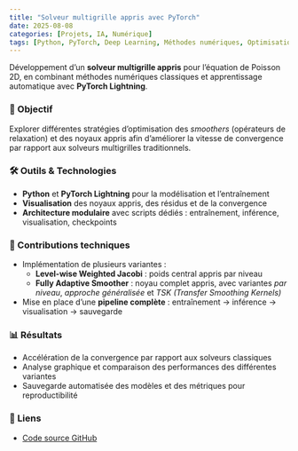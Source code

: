 ```yaml
---
title: "Solveur multigrille appris avec PyTorch"
date: 2025-08-08
categories: [Projets, IA, Numérique]
tags: [Python, PyTorch, Deep Learning, Méthodes numériques, Optimisation]
---
```


Développement d’un **solveur multigrille appris** pour l’équation de Poisson 2D, en combinant méthodes numériques classiques et apprentissage automatique avec **PyTorch Lightning**.  

### 🎯 Objectif
Explorer différentes stratégies d’optimisation des *smoothers* (opérateurs de relaxation) et des noyaux appris afin d’améliorer la vitesse de convergence par rapport aux solveurs multigrilles traditionnels.  

### 🛠️ Outils & Technologies
- **Python** et **PyTorch Lightning** pour la modélisation et l’entraînement  
- **Visualisation** des noyaux appris, des résidus et de la convergence  
- **Architecture modulaire** avec scripts dédiés : entraînement, inférence, visualisation, checkpoints  

### 📌 Contributions techniques
- Implémentation de plusieurs variantes :  
  - **Level-wise Weighted Jacobi** : poids central appris par niveau  
  - **Fully Adaptive Smoother** : noyau complet appris, avec variantes *par niveau*, *approche généralisée* et *TSK (Transfer Smoothing Kernels)*  
- Mise en place d’une **pipeline complète** : entraînement → inférence → visualisation → sauvegarde  

### 📊 Résultats
- Accélération de la convergence par rapport aux solveurs classiques  
- Analyse graphique et comparaison des performances des différentes variantes  
- Sauvegarde automatisée des modèles et des métriques pour reproductibilité  

### 🔗 Liens
- [Code source GitHub](https://github.com/Saamuel1/stage-multigrille)
